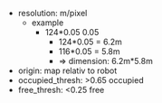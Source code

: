 - resolution: m/pixel 
	- example
		- 124\*0.05 0.05
			- 124\*0.05 = 6.2m 
			- 116\*0.05 = 5.8m 
			- $\Rightarrow$ dimension: 6.2m\*5.8m 
- origin: map relativ to robot 
- occupied_thresh: >0.65 occupied 
- free_thresh: <0.25 free 